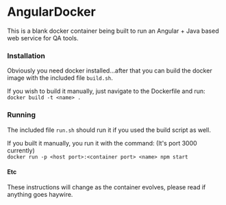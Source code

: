 # AngularDocker

This is a blank docker container being built to run an Angular + Java based web service for QA tools.

### Installation

Obviously you need docker installed...after that you can build the docker image with the included file `build.sh`.

If you wish to build it manually, just navigate to the Dockerfile and run:  
```docker build -t <name> .```

### Running

The included file `run.sh` should run it if you used the build script as well.

If you built it manually, you run it with the command: (It's port 3000 currently)  
```docker run -p <host port>:<container port> <name> npm start```

#### Etc

These instructions will change as the container evolves, please read if anything goes haywire.

